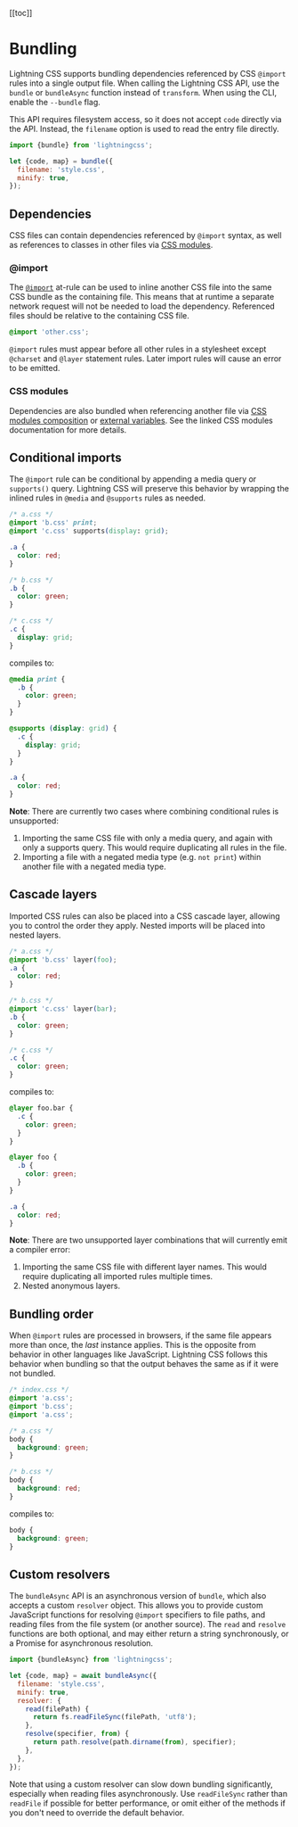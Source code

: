 <aside>

[[toc]]

</aside>

# Bundling

Lightning CSS supports bundling dependencies referenced by CSS `@import` rules into a single output file. When calling the Lightning CSS API, use the `bundle` or `bundleAsync` function instead of `transform`. When using the CLI, enable the `--bundle` flag.

This API requires filesystem access, so it does not accept `code` directly via the API. Instead, the `filename` option is used to read the entry file directly.

```js
import {bundle} from 'lightningcss';

let {code, map} = bundle({
  filename: 'style.css',
  minify: true,
});
```

## Dependencies

CSS files can contain dependencies referenced by `@import` syntax, as well as references to classes in other files via [CSS modules](css-modules.html).

### @import

The [`@import`](https://developer.mozilla.org/en-US/docs/Web/CSS/@import) at-rule can be used to inline another CSS file into the same CSS bundle as the containing file. This means that at runtime a separate network request will not be needed to load the dependency. Referenced files should be relative to the containing CSS file.

```css
@import 'other.css';
```

`@import` rules must appear before all other rules in a stylesheet except `@charset` and `@layer` statement rules. Later import rules will cause an error to be emitted.

### CSS modules

Dependencies are also bundled when referencing another file via [CSS modules composition](css-modules.html#dependencies) or [external variables](css-modules.html#local-css-variables). See the linked CSS modules documentation for more details.

## Conditional imports

The `@import` rule can be conditional by appending a media query or `supports()` query. Lightning CSS will preserve this behavior by wrapping the inlined rules in `@media` and `@supports` rules as needed.

```css
/* a.css */
@import 'b.css' print;
@import 'c.css' supports(display: grid);

.a {
  color: red;
}
```

```css
/* b.css */
.b {
  color: green;
}
```

```css
/* c.css */
.c {
  display: grid;
}
```

compiles to:

```css
@media print {
  .b {
    color: green;
  }
}

@supports (display: grid) {
  .c {
    display: grid;
  }
}

.a {
  color: red;
}
```

<div class="warning">

**Note**: There are currently two cases where combining conditional rules is unsupported:

1. Importing the same CSS file with only a media query, and again with only a supports query. This would require duplicating all rules in the file.
2. Importing a file with a negated media type (e.g. `not print`) within another file with a negated media type.

</div>

## Cascade layers

Imported CSS rules can also be placed into a CSS cascade layer, allowing you to control the order they apply. Nested imports will be placed into nested layers.

```css
/* a.css */
@import 'b.css' layer(foo);
.a {
  color: red;
}
```

```css
/* b.css */
@import 'c.css' layer(bar);
.b {
  color: green;
}
```

```css
/* c.css */
.c {
  color: green;
}
```

compiles to:

```css
@layer foo.bar {
  .c {
    color: green;
  }
}

@layer foo {
  .b {
    color: green;
  }
}

.a {
  color: red;
}
```

<div class="warning">

**Note**: There are two unsupported layer combinations that will currently emit a compiler error:

1. Importing the same CSS file with different layer names. This would require duplicating all imported rules multiple times.
2. Nested anonymous layers.

</div>

## Bundling order

When `@import` rules are processed in browsers, if the same file appears more than once, the _last_ instance applies. This is the opposite from behavior in other languages like JavaScript. Lightning CSS follows this behavior when bundling so that the output behaves the same as if it were not bundled.

```css
/* index.css */
@import 'a.css';
@import 'b.css';
@import 'a.css';
```

```css
/* a.css */
body {
  background: green;
}
```

```css
/* b.css */
body {
  background: red;
}
```

compiles to:

```css
body {
  background: green;
}
```

## Custom resolvers

The `bundleAsync` API is an asynchronous version of `bundle`, which also accepts a custom `resolver` object. This allows you to provide custom JavaScript functions for resolving `@import` specifiers to file paths, and reading files from the file system (or another source). The `read` and `resolve` functions are both optional, and may either return a string synchronously, or a Promise for asynchronous resolution.

```js
import {bundleAsync} from 'lightningcss';

let {code, map} = await bundleAsync({
  filename: 'style.css',
  minify: true,
  resolver: {
    read(filePath) {
      return fs.readFileSync(filePath, 'utf8');
    },
    resolve(specifier, from) {
      return path.resolve(path.dirname(from), specifier);
    },
  },
});
```

Note that using a custom resolver can slow down bundling significantly, especially when reading files asynchronously. Use `readFileSync` rather than `readFile` if possible for better performance, or omit either of the methods if you don't need to override the default behavior.
